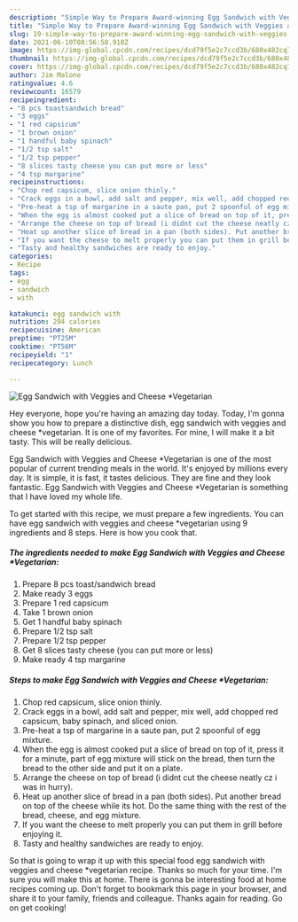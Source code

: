 ```yaml
---
description: "Simple Way to Prepare Award-winning Egg Sandwich with Veggies and Cheese *Vegetarian"
title: "Simple Way to Prepare Award-winning Egg Sandwich with Veggies and Cheese *Vegetarian"
slug: 19-simple-way-to-prepare-award-winning-egg-sandwich-with-veggies-and-cheese-vegetarian
date: 2021-06-10T08:56:58.910Z
image: https://img-global.cpcdn.com/recipes/dcd79f5e2c7ccd3b/680x482cq70/egg-sandwich-with-veggies-and-cheese-vegetarian-recipe-main-photo.jpg
thumbnail: https://img-global.cpcdn.com/recipes/dcd79f5e2c7ccd3b/680x482cq70/egg-sandwich-with-veggies-and-cheese-vegetarian-recipe-main-photo.jpg
cover: https://img-global.cpcdn.com/recipes/dcd79f5e2c7ccd3b/680x482cq70/egg-sandwich-with-veggies-and-cheese-vegetarian-recipe-main-photo.jpg
author: Jim Malone
ratingvalue: 4.6
reviewcount: 16579
recipeingredient:
- "8 pcs toastsandwich bread"
- "3 eggs"
- "1 red capsicum"
- "1 brown onion"
- "1 handful baby spinach"
- "1/2 tsp salt"
- "1/2 tsp pepper"
- "8 slices tasty cheese you can put more or less"
- "4 tsp margarine"
recipeinstructions:
- "Chop red capsicum, slice onion thinly."
- "Crack eggs in a bowl, add salt and pepper, mix well, add chopped red capsicum, baby spinach, and sliced onion."
- "Pre-heat a tsp of margarine in a saute pan, put 2 spoonful of egg mixture."
- "When the egg is almost cooked put a slice of bread on top of it, press it for a minute, part of egg mixture will stick on the bread, then turn the bread to the other side and put it on a plate."
- "Arrange the cheese on top of bread (i didnt cut the cheese neatly cz i was in hurry)."
- "Heat up another slice of bread in a pan (both sides). Put another bread on top of the cheese while its hot. Do the same thing with the rest of the bread, cheese, and egg mixture."
- "If you want the cheese to melt properly you can put them in grill before enjoying it."
- "Tasty and healthy sandwiches are ready to enjoy."
categories:
- Recipe
tags:
- egg
- sandwich
- with

katakunci: egg sandwich with 
nutrition: 294 calories
recipecuisine: American
preptime: "PT25M"
cooktime: "PT56M"
recipeyield: "1"
recipecategory: Lunch

---
```



![Egg Sandwich with Veggies and Cheese *Vegetarian](https://img-global.cpcdn.com/recipes/dcd79f5e2c7ccd3b/680x482cq70/egg-sandwich-with-veggies-and-cheese-vegetarian-recipe-main-photo.jpg)

Hey everyone, hope you're having an amazing day today. Today, I'm gonna show you how to prepare a distinctive dish, egg sandwich with veggies and cheese *vegetarian. It is one of my favorites. For mine, I will make it a bit tasty. This will be really delicious.



Egg Sandwich with Veggies and Cheese *Vegetarian is one of the most popular of current trending meals in the world. It's enjoyed by millions every day. It is simple, it is fast, it tastes delicious. They are fine and they look fantastic. Egg Sandwich with Veggies and Cheese *Vegetarian is something that I have loved my whole life.


To get started with this recipe, we must prepare a few ingredients. You can have egg sandwich with veggies and cheese *vegetarian using 9 ingredients and 8 steps. Here is how you cook that.

<!--inarticleads1-->

##### The ingredients needed to make Egg Sandwich with Veggies and Cheese *Vegetarian:

1. Prepare 8 pcs toast/sandwich bread
1. Make ready 3 eggs
1. Prepare 1 red capsicum
1. Take 1 brown onion
1. Get 1 handful baby spinach
1. Prepare 1/2 tsp salt
1. Prepare 1/2 tsp pepper
1. Get 8 slices tasty cheese (you can put more or less)
1. Make ready 4 tsp margarine




<!--inarticleads2-->

##### Steps to make Egg Sandwich with Veggies and Cheese *Vegetarian:

1. Chop red capsicum, slice onion thinly.
1. Crack eggs in a bowl, add salt and pepper, mix well, add chopped red capsicum, baby spinach, and sliced onion.
1. Pre-heat a tsp of margarine in a saute pan, put 2 spoonful of egg mixture.
1. When the egg is almost cooked put a slice of bread on top of it, press it for a minute, part of egg mixture will stick on the bread, then turn the bread to the other side and put it on a plate.
1. Arrange the cheese on top of bread (i didnt cut the cheese neatly cz i was in hurry).
1. Heat up another slice of bread in a pan (both sides). Put another bread on top of the cheese while its hot. Do the same thing with the rest of the bread, cheese, and egg mixture.
1. If you want the cheese to melt properly you can put them in grill before enjoying it.
1. Tasty and healthy sandwiches are ready to enjoy.




So that is going to wrap it up with this special food egg sandwich with veggies and cheese *vegetarian recipe. Thanks so much for your time. I'm sure you will make this at home. There is gonna be interesting food at home recipes coming up. Don't forget to bookmark this page in your browser, and share it to your family, friends and colleague. Thanks again for reading. Go on get cooking!

